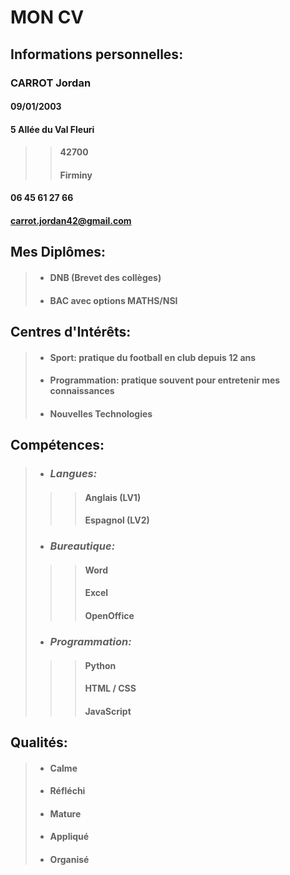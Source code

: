 # **MON CV**

## **Informations personnelles:**
### CARROT Jordan
#### 09/01/2003
#### 5 Allée du Val Fleuri
>> #### 42700
>> #### Firminy
#### 06 45 61 27 66
#### carrot.jordan42@gmail.com
####
## **Mes Diplômes:**
> - #### DNB (Brevet des collèges)
> - #### BAC avec options MATHS/NSI
####
## **Centres d'Intérêts:**
> - #### Sport: pratique du football en club depuis 12 ans
> - #### Programmation: pratique souvent pour entretenir mes connaissances
> - #### Nouvelles Technologies
####
## **Compétences:**
> - ### ***Langues:***
>>>  #### Anglais (LV1)
>>>  #### Espagnol (LV2)
> - ### ***Bureautique:***
>>> #### Word
>>> #### Excel
>>> #### OpenOffice
> - ### ***Programmation:***
>>> #### Python
>>> #### HTML / CSS
>>> #### JavaScript
####
## **Qualités:**
> - #### Calme
> - #### Réfléchi
> - #### Mature
> - #### Appliqué
> - #### Organisé